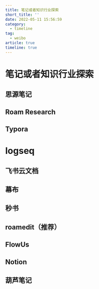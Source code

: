 ```yaml
---
title: 笔记或者知识行业探索
short_title: ''
date: 2022-05-11 15:56:59
category:
  - timeline
tag:
  - weibo
article: true
timeline: true
---
```

# 笔记或者知识行业探索

## 思源笔记

## Roam Research

## Typora

# logseq

## 飞书云文档

## 幕布

## 秒书

## roamedit（推荐）

## FlowUs

## Notion

## 葫芦笔记